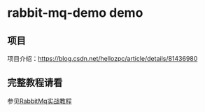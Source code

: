 
# rabbit-mq-demo demo

## 项目
   项目介绍：https://blog.csdn.net/hellozpc/article/details/81436980
## 完整教程请看
   参见[RabbitMq实战教程](RabbitMQ实战教程.docx)
